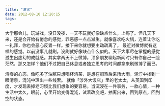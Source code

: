 ```yaml
---
title: "清零"
date: 2012-08-10 12:20:15
tags:
---
```


大学那会儿，玩游戏，没日没夜，一天不玩就好像缺点什么，上瘾了。但几天下来，还是会开始有倦怠的感觉，罪恶感一点点滋生。就像喜欢吃火锅，连着让你吃一礼拜，你也会恶心反胃一样。接下来你就想要主动疏离了。 最近对微博就有这样的感觉。以前没事儿就刷，没刷就好像缺点什么似的。天下大事尽在掌握的感觉滋生出虚幻的成就感。其实拿两天不上微博，顶多朋友聊起新闻时只有你自己一脸茫然，那又怎样？他们不过把自己休息或者独立思考的时间都拿来刷微博了而已。 

清零的心态，像吃多了油腻只想喝杯清茶，是想在闷热后来场大雨，泥泞中找到一眼清泉，混沌中理出一些线索。 就像「涉外大饭店」里的老太太，从英国到印度，才发现丢掉老习惯比我们想象的要容易。当沉浸在一件事务，一款心情，一种生活中太久，眼前，心里开始变得混沌，试着改变吧，抽离出来，回到原点，回到空的状态。